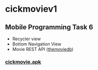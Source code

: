 # cickmoviev1

## Mobile Programming Task 6
- Recycler view
- Bottom Navigation View
- Movie REST API (<a href="https://www.themoviedb.org/documentation/api">themoviedb</a>)

### <a href="https://docs.google.com/uc?export=download&id=1XKHRgkOKwPkt52Boay1RgrLDfrm29Rc9">cickmovie.apk</a>
